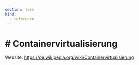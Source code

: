 ```yaml
---
section: term
kind:
  - reference
---
```

# # Containervirtualisierung

Website: <https://de.wikipedia.org/wiki/Containervirtualisierung>